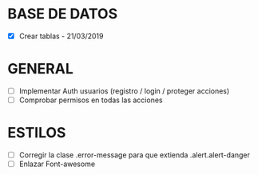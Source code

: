 # BASE DE DATOS
- [x] Crear tablas - 21/03/2019

# GENERAL
- [ ] Implementar Auth usuarios (registro / login / proteger acciones)
- [ ] Comprobar permisos en todas las acciones

# ESTILOS
- [ ] Corregir la clase .error-message para que extienda .alert.alert-danger
- [ ] Enlazar Font-awesome